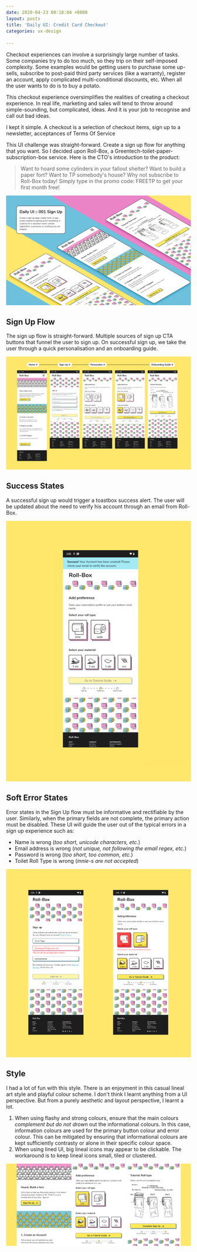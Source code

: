 ```yaml
---
date: 2020-04-23 00:18:04 +0800
layout: posts
title: 'Daily UI: Credit Card Checkout'
categories: ux-design

---
```

Checkout experiences can involve a surprisingly large number of tasks. Some companies try to do too much, so they trip on their self-imposed complexity. Some examples would be getting users to purchase some up-sells, subscribe to post-paid third party services (like a warranty), register an account, apply complicated multi-conditional discounts, etc. When all the user wants to do is to buy a potato.

This checkout experience oversimplifies the realities of creating a checkout experience. In real life, marketing and sales will tend to throw around simple-sounding, but complicated, ideas. And it is your job to recognise and call out bad ideas.

I kept it simple. A checkout is a selection of checkout items, sign up to a newsletter, acceptances of Terms Of Service

This UI challenge was straight-forward. Create a sign up flow for anything that you want. So I decided upon Roll-Box, a Greentech-toilet-paper-subscription-box service. Here is the CTO's introduction to the product:

> Want to hoard some cylinders in your fallout shelter? Want to build a paper fort? Want to TP somebody's house? Why not subscribe to Roll-Box today! Simply type in the promo code: FREETP to get your first month free!

![](/uploads/daily-ui-1-hero.png "Daily UI 1 Sign Up")

## Sign Up Flow

The sign up flow is straight-forward. Multiple sources of sign up CTA buttons that funnel the user to sign up. On successful sign up, we take the user through a quick personalisation and an onboarding guide.

![](/uploads/daily-ui-1-flat-1.png)

## Success States

A successful sign up would trigger a toastbox success alert. The user will be updated about the need to verify his account through an email from Roll-Box.

![](/uploads/daily-ui-1-flat-success.png)

## Soft Error States

Error states in the Sign Up flow must be informative and rectifiable by the user. Similarly, when the primary fields are not complete, the primary action must be disabled. These UI will guide the user out of the typical errors in a sign up experience such as:

* Name is wrong (_too short, unicode characters, etc._)
* Email address is wrong (_not unique, not following the email regex, etc._)
* Password is wrong (_too short, too common, etc._)
* Toilet Roll Type is wrong (_innie-s are not accepted_)

![](/uploads/daily-ui-1-flat-error.png)

## Style

I had a lot of fun with this style. There is an enjoyment in this casual lineal art style and playful colour scheme. I don't think I learnt anything from a UI perspective. But from a purely aesthetic and layout perspective, I learnt a lot.

1. When using flashy and strong colours, ensure that the main colours _complement but do not drown_ out the informational colours. In this case, information colours are used for the primary button colour and error colour. This can be mitigated by ensuring that informational colours are kept sufficiently contrasty or alone in their specific colour space.
2. When using lined UI, big lineal icons may appear to be clickable. The workaround is to keep lineal icons small, tiled or clustered.

![](/uploads/daily-ui-1-flat-style.png)